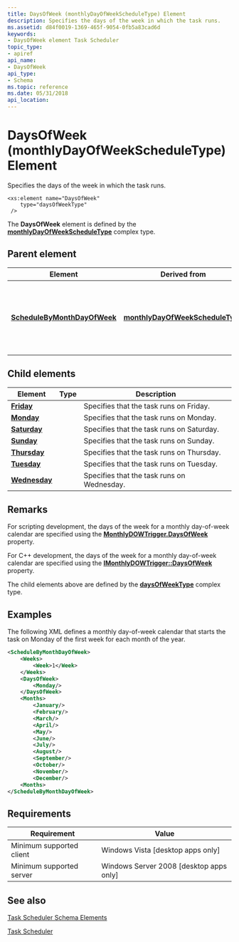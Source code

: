 ```yaml
---
title: DaysOfWeek (monthlyDayOfWeekScheduleType) Element
description: Specifies the days of the week in which the task runs.
ms.assetid: d84f0019-1369-465f-9054-0fb5a83cad6d
keywords:
- DaysOfWeek element Task Scheduler
topic_type:
- apiref
api_name:
- DaysOfWeek
api_type:
- Schema
ms.topic: reference
ms.date: 05/31/2018
api_location: 
---
```


# DaysOfWeek (monthlyDayOfWeekScheduleType) Element

Specifies the days of the week in which the task runs.

``` syntax
<xs:element name="DaysOfWeek"
    type="daysOfWeekType"
 />
```

The **DaysOfWeek** element is defined by the [**monthlyDayOfWeekScheduleType**](taskschedulerschema-monthlydayofweekscheduletype-complextype.md) complex type.

## Parent element



| Element                                                                                                      | Derived from                                                                                         | Description                                                                          |
|--------------------------------------------------------------------------------------------------------------|------------------------------------------------------------------------------------------------------|--------------------------------------------------------------------------------------|
| [**ScheduleByMonthDayOfWeek**](taskschedulerschema-schedulebymonthdayofweek-calendartriggertype-element.md) | [**monthlyDayOfWeekScheduleType**](taskschedulerschema-monthlydayofweekscheduletype-complextype.md) | Specifies a trigger that starts a job for a monthly day-of-week schedule.<br/> |



## Child elements



| Element                                                                   | Type | Description                                           |
|---------------------------------------------------------------------------|------|-------------------------------------------------------|
| [**Friday**](taskschedulerschema-friday-daysofweektype-element.md)       |      | Specifies that the task runs on Friday.<br/>    |
| [**Monday**](taskschedulerschema-monday-daysofweektype-element.md)       |      | Specifies that the task runs on Monday.<br/>    |
| [**Saturday**](taskschedulerschema-saturday-daysofweektype-element.md)   |      | Specifies that the task runs on Saturday.<br/>  |
| [**Sunday**](taskschedulerschema-sunday-daysofweektype-element.md)       |      | Specifies that the task runs on Sunday.<br/>    |
| [**Thursday**](taskschedulerschema-thursday-daysofweektype-element.md)   |      | Specifies that the task runs on Thursday.<br/>  |
| [**Tuesday**](taskschedulerschema-tuesday-daysofweektype-element.md)     |      | Specifies that the task runs on Tuesday.<br/>   |
| [**Wednesday**](taskschedulerschema-wednesday-daysofweektype-element.md) |      | Specifies that the task runs on Wednesday.<br/> |



## Remarks

For scripting development, the days of the week for a monthly day-of-week calendar are specified using the [**MonthlyDOWTrigger.DaysOfWeek**](monthlydowtrigger-daysofweek.md) property.

For C++ development, the days of the week for a monthly day-of-week calendar are specified using the [**IMonthlyDOWTrigger::DaysOfWeek**](/windows/desktop/api/taskschd/nf-taskschd-imonthlydowtrigger-get_daysofweek) property.

The child elements above are defined by the [**daysOfWeekType**](taskschedulerschema-daysofweektype-complextype.md) complex type.

## Examples

The following XML defines a monthly day-of-week calendar that starts the task on Monday of the first week for each month of the year.


```XML
<ScheduleByMonthDayOfWeek>
    <Weeks>
        <Week>1</Week>
    </Weeks>
    <DaysOfWeek>
        <Monday/>
    </DaysOfWeek>
    <Months>
        <January/>
        <February/>
        <March/>
        <April/>
        <May/>
        <June/>
        <July/>
        <August/>
        <September/>
        <October/>
        <November/>
        <December/>
    <Months>
</ScheduleByMonthDayOfWeek>
```



## Requirements



| Requirement | Value |
|-------------------------------------|------------------------------------------------------|
| Minimum supported client<br/> | Windows Vista \[desktop apps only\]<br/>       |
| Minimum supported server<br/> | Windows Server 2008 \[desktop apps only\]<br/> |



## See also

<dl> <dt>

[Task Scheduler Schema Elements](task-scheduler-schema-elements.md)
</dt> <dt>

[Task Scheduler](task-scheduler-start-page.md)
</dt> </dl>

 

 





